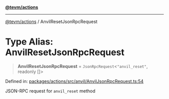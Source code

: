 [**@tevm/actions**](../README.md)

***

[@tevm/actions](../globals.md) / AnvilResetJsonRpcRequest

# Type Alias: AnvilResetJsonRpcRequest

> **AnvilResetJsonRpcRequest** = `JsonRpcRequest`\<`"anvil_reset"`, readonly \[\]\>

Defined in: [packages/actions/src/anvil/AnvilJsonRpcRequest.ts:54](https://github.com/evmts/tevm-monorepo/blob/main/packages/actions/src/anvil/AnvilJsonRpcRequest.ts#L54)

JSON-RPC request for `anvil_reset` method

